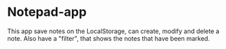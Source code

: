 # Notepad-app

This app save notes on the LocalStorage, can create, modify and delete a note.
Also have a "filter", that shows the notes that have been marked.

